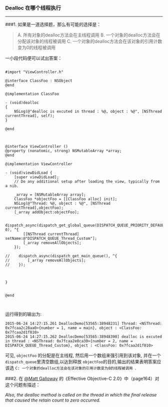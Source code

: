 ### Dealloc 在哪个线程执行
---

###1. 如果是一道选择题，那么有可能的选择是：

> A. 所有对象的dealloc方法会在主线程调用
> B. 一个对象的dealloc方法会在分配该对象的线程被调用
> C. 一个对象的dealloc方法会在该对象的引用计数变为0的线程被调用

一小段代码便可以试出答案：

```

#import "ViewController.h"

@interface ClassFoo : NSObject
@end

@implementation ClassFoo

- (void)dealloc
{
    NSLog(@"dealloc is excuted in thread : %@, object : %@", [NSThread currentThread], self);
}

@end



@interface ViewController ()
@property (nonatomic, strong) NSMutableArray *array;
@end

@implementation ViewController

- (void)viewDidLoad {
    [super viewDidLoad];
    // Do any additional setup after loading the view, typically from a nib.
    
    _array = [NSMutableArray array];
    ClassFoo *objectFoo = [[ClassFoo alloc] init];
    NSLog(@"Thread: %@, object : %@", [NSThread currentThread],objectFoo);
    [_array addObject:objectFoo];
    
    dispatch_async(dispatch_get_global_queue(DISPATCH_QUEUE_PRIORITY_DEFAULT, 0), ^{
        [[NSThread currentThread] setName:@"DISPATCH_QUEUE_Thread_Custom"];
        [_array removeAllObjects];
    });
    
//    dispatch_async(dispatch_get_main_queue(), ^{
//        [_array removeAllObjects];
//    });
    
    
    
}


@end



```





运行得到的输出为: 

```
2015-06-24 14:27:15.261 DeallocDemo[53565:38948231] Thread: <NSThread: 0x7fcaa2c28aa0>{number = 1, name = main}, object : <ClassFoo: 0x7fcaa2d1f810>
2015-06-24 14:27:15.262 DeallocDemo[53565:38948390] dealloc is excuted in thread : <NSThread: 0x7fcaa2e0ca30>{number = 2, name = DISPATCH_QUEUE_Thread_Custom}, object : <ClassFoo: 0x7fcaa2d1f810>

```

可见, `objectFoo` 的分配是在主线程, 然后用一个数组来强引用到该对象, 并在一个`dispatch_queue`里清空数组,以达到释放 `objectFoo`的目的,输出的结果表明答案应该选 `C: 一个对象的dealloc方法会在该对象的引用计数变为0的线程被调用 `.



###2. 在 [@Matt Galloway](https://twitter.com/mattjgalloway) 的《Effective Objective-C 2.0》中（page164）对这个问题有描述：

*Also, the dealloc method is called on the thread in which the final release that caused the retain count to zero occurred.* 


